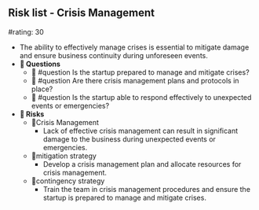 ## Risk list - Crisis Management
#rating: 30
- The ability to effectively manage crises is essential to mitigate damage and ensure business continuity during unforeseen events.
- **💭 Questions**
  - 💭 #question Is the startup prepared to manage and mitigate crises?
  - 💭 #question Are there crisis management plans and protocols in place?
  - 💭 #question Is the startup able to respond effectively to unexpected events or emergencies?
- **🚨 Risks**
  - 🚨Crisis Management
    - Lack of effective crisis management can result in significant damage to the business during unexpected events or emergencies.
  - 🚨mitigation strategy
    - Develop a crisis management plan and allocate resources for crisis management.
  - 🚨contingency strategy
    - Train the team in crisis management procedures and ensure the startup is prepared to manage and mitigate crises.


